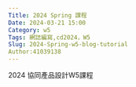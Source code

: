 ```yaml
---
Title: 2024 Spring 課程
Date: 2024-03-21 15:00
Category: w5
Tags: 網誌編寫,cd2024，W5
Slug: 2024-Spring-w5-blog-tutorial
Author:41039138
---
```


2024 協同產品設計W5課程

<!-- PELICAN_END_SUMMARY -->

